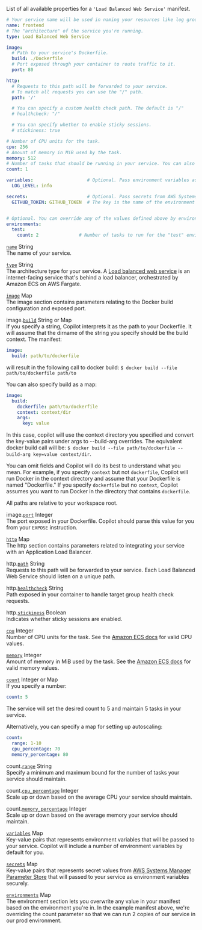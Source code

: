 List of all available properties for a `'Load Balanced Web Service'` manifest.
```yaml
# Your service name will be used in naming your resources like log groups, ECS services, etc.
name: frontend
# The "architecture" of the service you're running.
type: Load Balanced Web Service

image:
  # Path to your service's Dockerfile.
  build: ./Dockerfile
  # Port exposed through your container to route traffic to it.
  port: 80

http:
  # Requests to this path will be forwarded to your service. 
  # To match all requests you can use the "/" path. 
  path: '/'

  # You can specify a custom health check path. The default is "/"
  # healthcheck: "/"

  # You can specify whether to enable sticky sessions.
  # stickiness: true

# Number of CPU units for the task.
cpu: 256
# Amount of memory in MiB used by the task.
memory: 512
# Number of tasks that should be running in your service. You can also specify a map for autoscaling.
count: 1

variables:                    # Optional. Pass environment variables as key value pairs.
  LOG_LEVEL: info

secrets:                      # Optional. Pass secrets from AWS Systems Manager (SSM) Parameter Store.
  GITHUB_TOKEN: GITHUB_TOKEN  # The key is the name of the environment variable, the value is the name of the SSM parameter.


# Optional. You can override any of the values defined above by environment.
environments:
  test:
    count: 2               # Number of tasks to run for the "test" environment.
```

<a id="name" href="#name" class="field">`name`</a> <span class="type">String</span>  
The name of your service.   

<div class="separator"></div>

<a id="type" href="#type" class="field">`type`</a> <span class="type">String</span>  
The architecture type for your service. A [Load balanced web service](../concepts/services.md#load-balanced-web-service) is an internet-facing service that's behind a load balancer, orchestrated by Amazon ECS on AWS Fargate.  

<div class="separator"></div>

<a id="image" href="#image" class="field">`image`</a> <span class="type">Map</span>  
The image section contains parameters relating to the Docker build configuration and exposed port.  

<span class="parent-field">image.</span><a id="image-build" href="#image-build" class="field">`build`</a> <span class="type">String or Map</span>  
If you specify a string, Copilot interprets it as the path to your Dockerfile. It will assume that the dirname of the string you specify should be the build context. The manifest:
```yaml
image:
  build: path/to/dockerfile
```
will result in the following call to docker build: `$ docker build --file path/to/dockerfile path/to` 

You can also specify build as a map:
```yaml
image:
  build:
    dockerfile: path/to/dockerfile
    context: context/dir
    args:
      key: value
```
In this case, copilot will use the context directory you specified and convert the key-value pairs under args to --build-arg overrides. The equivalent docker build call will be: `$ docker build --file path/to/dockerfile --build-arg key=value context/dir`.

You can omit fields and Copilot will do its best to understand what you mean. For example, if you specify `context` but not `dockerfile`, Copilot will run Docker in the context directory and assume that your Dockerfile is named "Dockerfile." If you specify `dockerfile` but no `context`, Copilot assumes you want to run Docker in the directory that contains `dockerfile`.
 
All paths are relative to your workspace root. 


<span class="parent-field">image.</span><a id="image-port" href="#image-port" class="field">`port`</a> <span class="type">Integer</span>  
The port exposed in your Dockerfile. Copilot should parse this value for you from your `EXPOSE` instruction.

<div class="separator"></div>

<a id="http" href="#http" class="field">`http`</a> <span class="type">Map</span>   
The http section contains parameters related to integrating your service with an Application Load Balancer.

<span class="parent-field">http.</span><a id="http-path" href="#http-path" class="field">`path`</a> <span class="type">String</span>  
Requests to this path will be forwarded to your service. Each Load Balanced Web Service should listen on a unique path.

<span class="parent-field">http.</span><a id="http-healthcheck" href="#http-healthcheck" class="field">`healthcheck`</a> <span class="type">String</span>  
Path exposed in your container to handle target group health check requests.  

<span class="parent-field">http.</span><a id="http-stickiness" href="#http-stickiness" class="field">`stickiness`</a> <span class="type">Boolean</span>  
Indicates whether sticky sessions are enabled.

<div class="separator"></div>

<a id="cpu" href="#cpu" class="field">`cpu`</a> <span class="type">Integer</span>  
Number of CPU units for the task. See the [Amazon ECS docs](https://docs.aws.amazon.com/AmazonECS/latest/developerguide/task-cpu-memory-error.html) for valid CPU values.

<div class="separator"></div>

<a id="memory" href="#memory" class="field">`memory`</a> <span class="type">Integer</span>  
Amount of memory in MiB used by the task. See the [Amazon ECS docs](https://docs.aws.amazon.com/AmazonECS/latest/developerguide/task-cpu-memory-error.html) for valid memory values.

<div class="separator"></div>

<a id="count" href="#count" class="field">`count`</a> <span class="type">Integer or Map</span>  
If you specify a number:
```yaml
count: 5
```
The service will set the desired count to 5 and maintain 5 tasks in your service.

Alternatively, you can specify a map for setting up autoscaling:
```yaml
count:
  range: 1-10
  cpu_percentage: 70
  memory_percentage: 80
```


<span class="parent-field">count.</span><a id="count-range" href="#count-range" class="field">`range`</a> <span class="type">String</span>  
Specify a minimum and maximum bound for the number of tasks your service should maintain.  

<span class="parent-field">count.</span><a id="count-cpu-percentage" href="#count-cpu-percentage" class="field">`cpu_percentage`</a> <span class="type">Integer</span>  
Scale up or down based on the average CPU your service should maintain.  

<span class="parent-field">count.</span><a id="count-memory-percentage" href="#count-memory-percentage" class="field">`memory_percentage`</a> <span class="type">Integer</span>  
Scale up or down based on the average memory your service should maintain.  

<div class="separator"></div>

<a id="variables" href="#variables" class="field">`variables`</a> <span class="type">Map</span>   
Key-value pairs that represents environment variables that will be passed to your service. Copilot will include a number of environment variables by default for you.

<div class="separator"></div>

<a id="secrets" href="#secrets" class="field">`secrets`</a> <span class="type">Map</span>   
Key-value pairs that represents secret values from [AWS Systems Manager Parameter Store](https://docs.aws.amazon.com/systems-manager/latest/userguide/systems-manager-parameter-store.html) that will passed to your service as environment variables securely. 

<div class="separator"></div>

<a id="environments" href="#environments" class="field">`environments`</a> <span class="type">Map</span>  
The environment section lets you overwrite any value in your manifest based on the environment you're in. In the example manifest above, we're overriding the count parameter so that we can run 2 copies of our service in our prod environment.
